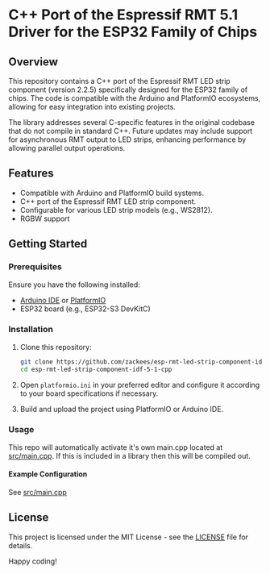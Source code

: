 # C++ Port of the Espressif RMT 5.1 Driver for the ESP32 Family of Chips

## Overview

This repository contains a C++ port of the Espressif RMT LED strip component (version 2.2.5) specifically designed for the ESP32 family of chips. The code is compatible with the Arduino and PlatformIO ecosystems, allowing for easy integration into existing projects.

The library addresses several C-specific features in the original codebase that do not compile in standard C++. Future updates may include support for asynchronous RMT output to LED strips, enhancing performance by allowing parallel output operations.

## Features

- Compatible with Arduino and PlatformIO build systems.
- C++ port of the Espressif RMT LED strip component.
- Configurable for various LED strip models (e.g., WS2812).
- RGBW support


## Getting Started

### Prerequisites

Ensure you have the following installed:

- [Arduino IDE](https://www.arduino.cc/en/software) or [PlatformIO](https://platformio.org/)
- ESP32 board (e.g., ESP32-S3 DevKitC)

### Installation

1. Clone this repository:
   ```bash
   git clone https://github.com/zackees/esp-rmt-led-strip-component-idf-5-1-cpp
   cd esp-rmt-led-strip-component-idf-5-1-cpp
   ```

2. Open `platformio.ini` in your preferred editor and configure it according to your board specifications if necessary.

3. Build and upload the project using PlatformIO or Arduino IDE.

### Usage

This repo will automatically activate it's own main.cpp located at [src/main.cpp](src/main.cpp).
If this is included in a library then this will be compiled out.

#### Example Configuration

See [src/main.cpp](src/main.cpp)


## License

This project is licensed under the MIT License - see the [LICENSE](LICENSE) file for details.

Happy coding!

